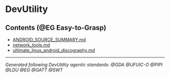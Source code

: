 # DevUtility 
<!-- @GATT Guided-AI-Tutorial-Tips Navigation -->

## Contents (@EG Easy-to-Grasp)

- [ANDROID_SOURCE_SUMMARY.md](ANDROID_SOURCE_SUMMARY.md)
- [network_tools.md](network_tools.md)
- [ultimate_linux_android_discography.md](ultimate_linux_android_discography.md)

---
*Generated following DevUtility agentic standards: @GDA @UFUIC-O @PIPI @LDU @EG @GATT @SWT*
